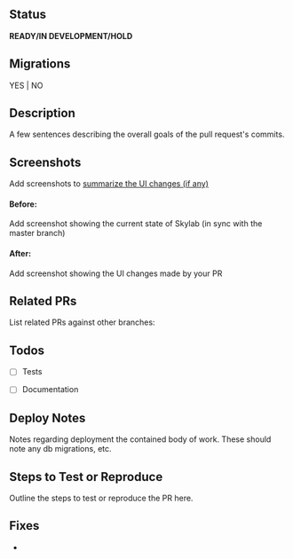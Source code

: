 ## Status
**READY/IN DEVELOPMENT/HOLD**

## Migrations
YES | NO

## Description
A few sentences describing the overall goals of the pull request's commits.

## Screenshots
Add screenshots to [summarize the UI changes (if any)](https://github.com/nusskylab/nusskylab/pull/692#pullrequestreview-236562760)

#### Before:
Add screenshot showing the current state of Skylab (in sync with the master branch)

#### After:
Add screenshot showing the UI changes made by your PR

 
## Related PRs
List related PRs against other branches:

## Todos
- [ ] Tests
- [ ] Documentation


## Deploy Notes
Notes regarding deployment the contained body of work.  These should note any
db migrations, etc.

## Steps to Test or Reproduce
Outline the steps to test or reproduce the PR here.

## Fixes

* 
